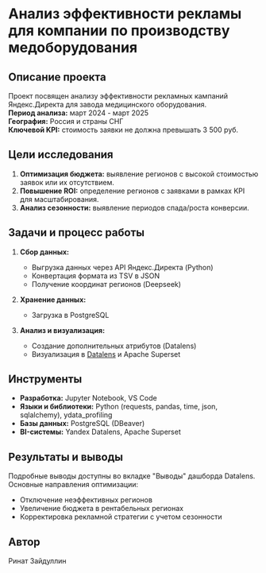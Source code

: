 # Анализ эффективности рекламы для компании по производству медоборудования

## Описание проекта
Проект посвящен анализу эффективности рекламных кампаний Яндекс.Директа для завода медицинского оборудования.  
**Период анализа:** март 2024 - март 2025  
**География:** Россия и страны СНГ  
**Ключевой KPI:** стоимость заявки не должна превышать 3 500 руб.

## Цели исследования
1. **Оптимизация бюджета:** выявление регионов с высокой стоимостью заявок или их отсутствием.
2. **Повышение ROI:** определение регионов с заявками в рамках KPI для масштабирования.
3. **Анализ сезонности:** выявление периодов спада/роста конверсии.

## Задачи и процесс работы
1. **Сбор данных:**
   - Выгрузка данных через API Яндекс.Директа (Python)
   - Конвертация формата из TSV в JSON
   - Получение координат регионов (Deepseek)

2. **Хранение данных:**
   - Загрузка в PostgreSQL

3. **Анализ и визуализация:**
   - Создание дополнительных атрибутов (Datalens)
   - Визуализация в [Datalens](https://datalens.yandex/u9mqftd780pog) и Apache Superset

## Инструменты
- **Разработка:** Jupyter Notebook, VS Code
- **Языки и библиотеки:** Python (requests, pandas, time, json, sqlalchemy), ydata_profiling
- **Базы данных:** PostgreSQL (DBeaver)
- **BI-системы:** Yandex Datalens, Apache Superset

## Результаты и выводы
Подробные выводы доступны во вкладке "Выводы" дашборда Datalens.  
Основные направления оптимизации:
- Отключение неэффективных регионов
- Увеличение бюджета в рентабельных регионах
- Корректировка рекламной стратегии с учетом сезонности

## Автор
Ринат Зайдуллин
